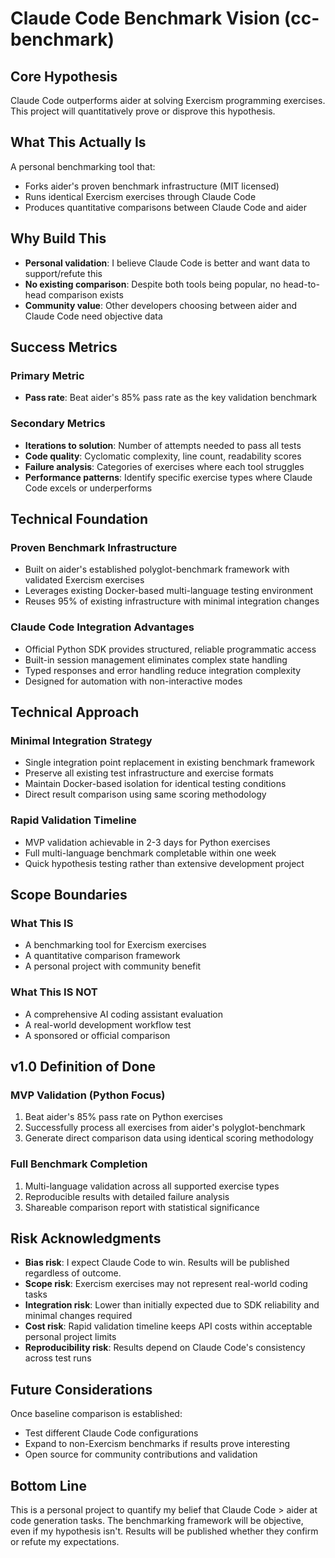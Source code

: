 # Claude Code Benchmark Vision (cc-benchmark)

## Core Hypothesis

Claude Code outperforms aider at solving Exercism programming exercises. This project will quantitatively prove or disprove this hypothesis.

## What This Actually Is

A personal benchmarking tool that:
- Forks aider's proven benchmark infrastructure (MIT licensed)
- Runs identical Exercism exercises through Claude Code
- Produces quantitative comparisons between Claude Code and aider

## Why Build This

- **Personal validation**: I believe Claude Code is better and want data to support/refute this
- **No existing comparison**: Despite both tools being popular, no head-to-head comparison exists
- **Community value**: Other developers choosing between aider and Claude Code need objective data

## Success Metrics

### Primary Metric
- **Pass rate**: Beat aider's 85% pass rate as the key validation benchmark

### Secondary Metrics
- **Iterations to solution**: Number of attempts needed to pass all tests
- **Code quality**: Cyclomatic complexity, line count, readability scores
- **Failure analysis**: Categories of exercises where each tool struggles
- **Performance patterns**: Identify specific exercise types where Claude Code excels or underperforms

## Technical Foundation

### Proven Benchmark Infrastructure
- Built on aider's established polyglot-benchmark framework with validated Exercism exercises
- Leverages existing Docker-based multi-language testing environment
- Reuses 95% of existing infrastructure with minimal integration changes

### Claude Code Integration Advantages
- Official Python SDK provides structured, reliable programmatic access
- Built-in session management eliminates complex state handling
- Typed responses and error handling reduce integration complexity
- Designed for automation with non-interactive modes

## Technical Approach

### Minimal Integration Strategy
- Single integration point replacement in existing benchmark framework
- Preserve all existing test infrastructure and exercise formats
- Maintain Docker-based isolation for identical testing conditions
- Direct result comparison using same scoring methodology

### Rapid Validation Timeline
- MVP validation achievable in 2-3 days for Python exercises
- Full multi-language benchmark completable within one week
- Quick hypothesis testing rather than extensive development project

## Scope Boundaries

### What This IS
- A benchmarking tool for Exercism exercises
- A quantitative comparison framework
- A personal project with community benefit

### What This IS NOT
- A comprehensive AI coding assistant evaluation
- A real-world development workflow test
- A sponsored or official comparison

## v1.0 Definition of Done

### MVP Validation (Python Focus)
1. Beat aider's 85% pass rate on Python exercises
2. Successfully process all exercises from aider's polyglot-benchmark
3. Generate direct comparison data using identical scoring methodology

### Full Benchmark Completion
1. Multi-language validation across all supported exercise types
2. Reproducible results with detailed failure analysis
3. Shareable comparison report with statistical significance

## Risk Acknowledgments

- **Bias risk**: I expect Claude Code to win. Results will be published regardless of outcome.
- **Scope risk**: Exercism exercises may not represent real-world coding tasks
- **Integration risk**: Lower than initially expected due to SDK reliability and minimal changes required
- **Cost risk**: Rapid validation timeline keeps API costs within acceptable personal project limits
- **Reproducibility risk**: Results depend on Claude Code's consistency across test runs

## Future Considerations

Once baseline comparison is established:
- Test different Claude Code configurations
- Expand to non-Exercism benchmarks if results prove interesting
- Open source for community contributions and validation

## Bottom Line

This is a personal project to quantify my belief that Claude Code > aider at code generation tasks. The benchmarking framework will be objective, even if my hypothesis isn't. Results will be published whether they confirm or refute my expectations.